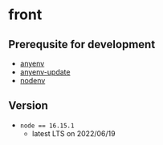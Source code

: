 # front

## Prerequsite for development
* [anyenv](https://github.com/anyenv/anyenv)
* [anyenv-update](https://github.com/znz/anyenv-update)
* [nodenv](https://github.com/znz/anyenv-update)

## Version
* `node == 16.15.1`
  * latest LTS on 2022/06/19
